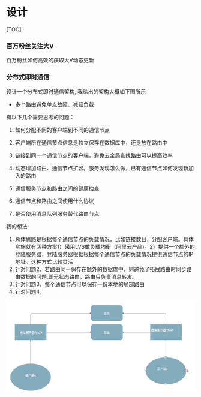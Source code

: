 # 设计

[TOC]

### 百万粉丝关注大V

百万粉丝如何高效的获取大V动态更新



### 分布式即时通信

设计一个分布式即时通信架构, 我给出的架构大概如下图所示

* 多个路由避免单点故障、减轻负载



有以下几个需要思考的问题：

1.  如何分配不同的客户端到不同的通信节点

2. 客户端所在通信节点信息是独立保存在数据库中，还是放在路由中

3.  链接到同一个通信节点的客户端，避免去全局查找路由可以提高效率

4. 动态增加路由、通信节点扩容。服务发现怎么做，已有通信节点如何发现新加入的路由

5. 通信服务节点和路由之间的健康检查

6. 通信节点和路由之间使用什么协议

7. 是否使用消息队列服务替代路由节点


我的想法:

1. 总体思路是根据每个通信节点的负载情况，比如链接数目，分配客户端。具体实施就有两种方案1）采用LVS做负载均衡（阿里云产品)。2）提供一个额外的登陆服务器，登陆服务器根据根据每个通信节点的负载情况提供通信节点的IP地址。这种方式比较灵活
2. 针对问题2，若路由同一保存在额外的数据库中，则避免了拓展路由时同步路由数据的问题,即无状态路由，路由只负责消息转发。
3. 针对问题3，每个通信节点可以保存一份本地的局部路由
4. 针对问题4，



![1599302971996](${img}/1599302971996.png)